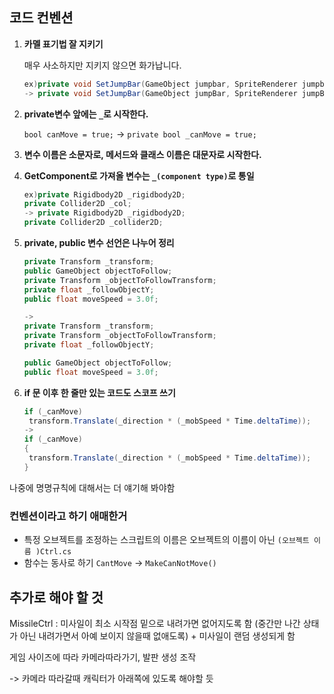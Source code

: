 ## 코드 컨벤션

1. **카멜 표기법 잘 지키기**

   매우 사소하지만 지키지 않으면 화가납니다. 

   ````c#
   ex)private void SetJumpBar(GameObject jumpbar, SpriteRenderer jumpbarsprite)
   -> private void SetJumpBar(GameObject jumpBar, SpriteRenderer jumpBarSprite)
   ````

2. **private변수 앞에는 `_`로 시작한다.**

   `bool canMove = true;` -> `private bool _canMove = true;`

3. **변수 이름은 소문자로, 메서드와 클래스 이름은 대문자로 시작한다.**

4. **GetComponent로 가져올 변수는 `_(component type)`로 통일**

   ```c#
   ex)private Rigidbody2D _rigidbody2D;
   private Collider2D _col;
   -> private Rigidbody2D _rigidbody2D;
   private Collider2D _collider2D;
   ```

5. **private, public 변수 선언은 나누어 정리**

   ```c#
   private Transform _transform;
   public GameObject objectToFollow;
   private Transform _objectToFollowTransform;
   private float _followObjectY;
   public float moveSpeed = 3.0f;
   
   ->
   private Transform _transform;
   private Transform _objectToFollowTransform;
   private float _followObjectY;
   
   public GameObject objectToFollow;
   public float moveSpeed = 3.0f;
   ```

6. **if 문 이후 한 줄만 있는 코드도 스코프 쓰기**

   ```c#
   if (_canMove)
   	transform.Translate(_direction * (_mobSpeed * Time.deltaTime));
   ->
   if (_canMove)
   {
   	transform.Translate(_direction * (_mobSpeed * Time.deltaTime));
   }
   ```

나중에 명명규칙에 대해서는 더 얘기해 봐야함

### 컨벤션이라고 하기 애매한거

- 특정 오브젝트를 조정하는 스크립트의 이름은 오브젝트의 이름이 아닌 `(오브젝트 이름 )Ctrl.cs`
- 함수는 동사로 하기 `CantMove` -> `MakeCanNotMove()`

## 추가로 해야 할 것

MissileCtrl : 미사일이 최소 시작점 밑으로 내려가면 없어지도록 함 (중간만 나간 상태가 아닌 내려가면서 아예 보이지 않을때 없애도록) + 미사일이 랜덤 생성되게 함

게임 사이즈에 따라 카메라따라가기, 발판 생성 조작 

-> 카메라 따라갈때 캐릭터가 아래쪽에 있도록 해야할 듯

